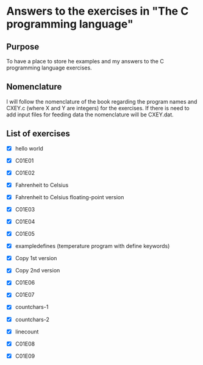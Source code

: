 # Answers to the exercises in "The C programming language" 

## Purpose

To have a place to store he examples and my answers to the C programming 
language exercises.

## Nomenclature

I will follow the nomenclature of the book regarding the program names and 
CXEY.c (where X and Y are integers) for the exercises.
If there is need to add input files for feeding data the nomenclature will be 
CXEY.dat.

## List of exercises

- [X] hello world
- [X] C01E01
- [X] C01E02
- [X] Fahrenheit to Celsius
- [X] Fahrenheit to Celsius floating-point version
- [X] C01E03
- [X] C01E04
- [X] C01E05
- [X] exampledefines (temperature program with define keywords)
- [X] Copy 1st version
- [X] Copy 2nd version
- [X] C01E06
- [X] C01E07
- [X] countchars-1
- [X] countchars-2
- [X] linecount
- [X] C01E08
- [X] C01E09

